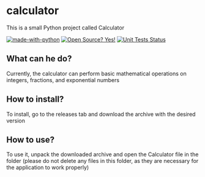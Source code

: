# calculator
This is a small Python project called Calculator

[![made-with-python](https://img.shields.io/badge/Made%20with-Python-1f425f.svg)](https://www.python.org/)
[![Open Source? Yes!](https://badgen.net/badge/Open%20Source%20%3F/Yes%21/blue?icon=github)](https://github.com/Naereen/badges/)
[![Unit Tests Status](https://github.com/xefino/goutils/actions/workflows/test.yml/badge.svg)](https://github.com/xefino/goutils/actions)

## What can he do?
Currently, the calculator can perform basic mathematical operations on integers, fractions, and exponential numbers

## How to install?
To install, go to the releases tab and download the archive with the desired version

## How to use?
To use it, unpack the downloaded archive and open the Calculator file in the folder (please do not delete any files in this folder, as they are necessary for the application to work properly)

